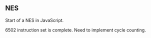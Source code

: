 ## NES

Start of a NES in JavaScript.

6502 instruction set is complete.  Need to implement cycle counting.
